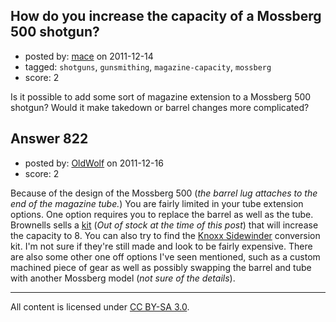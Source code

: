 ## How do you increase the capacity of a Mossberg 500 shotgun?

- posted by: [mace](https://stackexchange.com/users/-1/163-mace) on 2011-12-14
- tagged: `shotguns`, `gunsmithing`, `magazine-capacity`, `mossberg`
- score: 2

Is it possible to add some sort of magazine extension to a Mossberg 500 shotgun? Would it make takedown or barrel changes more complicated?


## Answer 822

- posted by: [OldWolf](https://stackexchange.com/users/-1/111-oldwolf) on 2011-12-16
- score: 2

Because of the design of the Mossberg 500 (*the barrel lug attaches to the end of the magazine tube.*) You are fairly limited in your tube extension options. One option requires you to replace the barrel as well as the tube. Brownells sells a [kit](http://www.brownells.com/.aspx/pid=25124/Product/MOSSBERG-500-HIGH-CAPACITY-SHOTGUN-KIT) (*Out of stock at the time of this post*) that will increase the capacity to 8. You can also try to find the [Knoxx Sidewinder](http://www.midwayusa.com/product/984689/knoxx-sidewinder-shotgun-conversion-kit-with-10-round-drum-magazine-maverick-88-mossberg-500-590-590a1-composite-and-steel-black) conversion kit. I'm not sure if they're still made and look to be fairly expensive. There are also some other one off options I've seen mentioned, such as a custom machined piece of gear as well as possibly swapping the barrel and tube with another Mossberg model (*not sure of the details*).



---

All content is licensed under [CC BY-SA 3.0](https://creativecommons.org/licenses/by-sa/3.0/).
